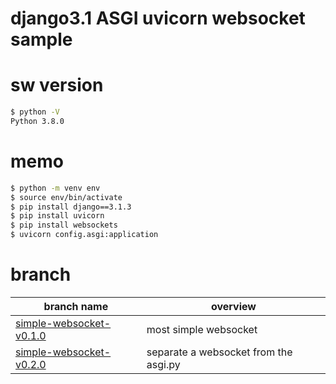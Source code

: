 # django3.1 ASGI uvicorn websocket sample

# sw version
```bash
$ python -V
Python 3.8.0
```

# memo
```bash
$ python -m venv env
$ source env/bin/activate
$ pip install django==3.1.3
$ pip install uvicorn
$ pip install websockets
$ uvicorn config.asgi:application
```

# branch
|branch name|overview|
|---|---|
|[simple-websocket-v0.1.0](https://github.com/n-guitar/django_websocket_sample/tree/simple-websocket-v0.1.0)|most simple websocket|
|[simple-websocket-v0.2.0](https://github.com/n-guitar/django_websocket_sample/tree/simple-websocket-v0.2.0)|separate a websocket from the asgi.py|